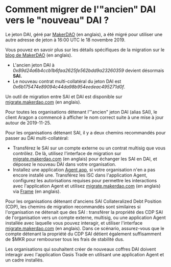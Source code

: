 # Comment migrer de l'"ancien" DAI vers le "nouveau" DAI ?

Le jeton DAI, géré par [MakerDAO](https://makerdao.com) (en anglais), a été migré pour utiliser une autre adresse de jeton à 16:00 UTC le 18 novembre 2019.

Vous pouvez en savoir plus sur les détails spécifiques de la migration sur le [blog de MakerDAO](https://blog.makerdao.com/multi-collateral-dai-is-live/) (en anglais).

* L'ancien jeton DAI à _0x89d24a6b4ccb1b6faa2625fe562bdd9a23260359_ devient désormais **SAI.**
* Le nouveau contrat multi-collatéral du jeton DAI est _0x6b175474e89094c44da98b954eedeac495271d0f_.

Un outil de migration entre SAI et DAI est disponible sur [migrate.makerdao.com](https://migrate.makerdao.com) (en anglais).

Pour toutes les organisations détenant l'"ancien" jeton DAI (alias SAI), le client Aragon a commencé à afficher le nom correct suite à une mise à jour autour de 2019-11-25.

Pour les organisations détenant SAI, il y a deux chemins recommandés pour passer au DAI multi-collatéral:

* Transférez le SAI sur un compte externe ou un contrat multisig que vous contrôlez. De là, utilisez l'interface de migration sur [migrate.makerdao.com](https://migrate.makerdao.com) (en anglais) pour échanger les SAI en DAI, et déposez le nouveau DAI dans votre organisation.
* Installez une application [Agent app](../../produits/aragon-client/explore-template-dao/what-are-apps/agent-app/), si votre organisation n'en a pas encore installé une. Transférez les ISC dans l'application Agent, configurez les autorisations requises pour permettre les interactions avec l'application Agent et utilisez [migrate.makerdao.com](https://migrate.makerdao.com) (en anglais) via [Frame](https://frame.sh) (en anglais).

Pour les organisations détenant d'anciens SAI Collateralized Debt Position (CDP), les chemins de migration recommandés sont similaires si l'organisation ne détenait que des SAI : transférer la propriété des CDP SAI de l'organisation vers un compte externe, multisig, ou une application Agent installée avec laquelle vous pouvez interagir, et utiliser l'interface [migrate.makerdao.com](https://migrate.makerdao.com) (en anglais). Dans ce scénario, assurez-vous que le compte détenant la propriété du CDP SAI détient également suffisamment de $MKR pour rembourser tous les frais de stabilité dus.

Les organisations qui souhaitent créer de nouveaux coffres DAI doivent interagir avec l'application Oasis Trade en utilisant une application Agent et un cadre installés.
